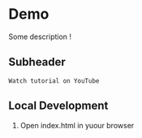 # Demo

Some description !


## Subheader

    Watch tutorial on YouTube

## Local Development

1. Open index.html in yuour browser